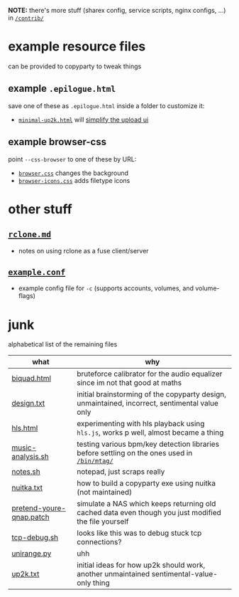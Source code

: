 **NOTE:** there's more stuff (sharex config, service scripts, nginx configs, ...) in [`/contrib/`](/contrib/)



# example resource files

can be provided to copyparty to tweak things



## example `.epilogue.html`
save one of these as `.epilogue.html` inside a folder to customize it:

* [`minimal-up2k.html`](minimal-up2k.html) will [simplify the upload ui](https://user-images.githubusercontent.com/241032/118311195-dd6ca380-b4ef-11eb-86f3-75a3ff2e1332.png)



## example browser-css
point `--css-browser` to one of these by URL:

* [`browser.css`](browser.css) changes the background
* [`browser-icons.css`](browser-icons.css) adds filetype icons



# other stuff

## [`rclone.md`](rclone.md)
* notes on using rclone as a fuse client/server

## [`example.conf`](example.conf)
* example config file for `-c` (supports accounts, volumes, and volume-flags)



# junk

alphabetical list of the remaining files

| what | why |
| -- | -- |
| [biquad.html](biquad.html) | bruteforce calibrator for the audio equalizer since im not that good at maths |
| [design.txt](design.txt) | initial brainstorming of the copyparty design, unmaintained, incorrect, sentimental value only |
| [hls.html](hls.html) | experimenting with hls playback using `hls.js`, works p well, almost became a thing |
| [music-analysis.sh](music-analysis.sh) | testing various bpm/key detection libraries before settling on the ones used in [`/bin/mtag/`](/bin/mtag/) |
| [notes.sh](notes.sh) | notepad, just scraps really |
| [nuitka.txt](nuitka.txt) | how to build a copyparty exe using nuitka (not maintained) |
| [pretend-youre-qnap.patch](pretend-youre-qnap.patch) | simulate a NAS which keeps returning old cached data even though you just modified the file yourself |
| [tcp-debug.sh](tcp-debug.sh) | looks like this was to debug stuck tcp connections? |
| [unirange.py](unirange.py) | uhh |
| [up2k.txt](up2k.txt) | initial ideas for how up2k should work, another unmaintained sentimental-value-only thing |
